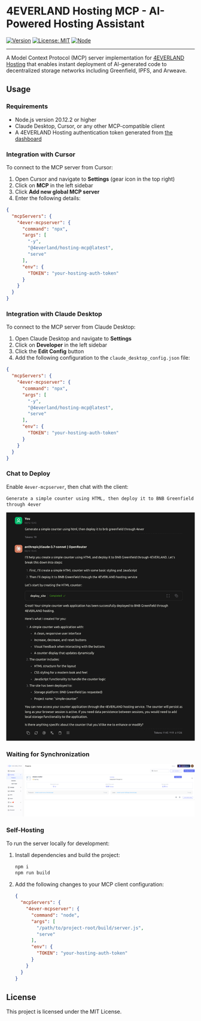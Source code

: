 # 4EVERLAND Hosting MCP - AI-Powered Hosting Assistant

[![Version](https://img.shields.io/badge/version-0.1.1-blue.svg)](https://www.npmjs.com/package/@4everland/hosting-mcp)
[![License: MIT](https://img.shields.io/badge/License-MIT-yellow.svg)](https://opensource.org/licenses/MIT)
[![Node](https://img.shields.io/badge/node-%3E%3D20.12.2-green.svg)](https://nodejs.org/)

---

A Model Context Protocol (MCP) server implementation for [4EVERLAND Hosting](https://docs.4everland.org/hosting/what-is-hosting) that enables instant deployment of AI-generated code to decentralized storage networks including Greenfield, IPFS, and Arweave.

## Usage

### Requirements

- Node.js version 20.12.2 or higher
- Claude Desktop, Cursor, or any other MCP-compatible client
- A 4EVERLAND Hosting authentication token generated from [the dashboard](https://dashboard.4everland.org/hosting/auth-tokens)

### Integration with Cursor

To connect to the MCP server from Cursor:

1. Open Cursor and navigate to **Settings** (gear icon in the top right)
2. Click on **MCP** in the left sidebar
3. Click **Add new global MCP server**
4. Enter the following details:

```json
{
  "mcpServers": {
    "4ever-mcpserver": {
      "command": "npx",
      "args": [
        "-y",
        "@4everland/hosting-mcp@latest",
        "serve"
      ],
      "env": {
        "TOKEN": "your-hosting-auth-token"
      }
    }
  }
}
```

### Integration with Claude Desktop

To connect to the MCP server from Claude Desktop:

1. Open Claude Desktop and navigate to **Settings**
2. Click on **Developer** in the left sidebar
3. Click the **Edit Config** button
4. Add the following configuration to the `claude_desktop_config.json` file:

```json
{
  "mcpServers": {
    "4ever-mcpserver": {
      "command": "npx",
      "args": [
        "-y",
        "@4everland/hosting-mcp@latest",
        "serve"
      ],
      "env": {
        "TOKEN": "your-hosting-auth-token"
      }
    }
  }
}
```

### Chat to Deploy

Enable `4ever-mcpserver`, then chat with the client:

```
Generate a simple counter using HTML, then deploy it to BNB Greenfield through 4ever
```

![chat to deploy](chat-to-deploy.png)

### Waiting for Synchronization

![waiting for synced](waiting-for-synced.png)

### Self-Hosting

To run the server locally for development:

1. Install dependencies and build the project:
   ```bash
   npm i
   npm run build
   ```

2. Add the following changes to your MCP client configuration:
   ```json
   {
     "mcpServers": {
       "4ever-mcpserver": {
         "command": "node",
         "args": [
           "/path/to/project-root/build/server.js",
           "serve"
         ],
         "env": {
           "TOKEN": "your-hosting-auth-token"
         }
       }
     }
   }
   ```

## License

This project is licensed under the MIT License.
